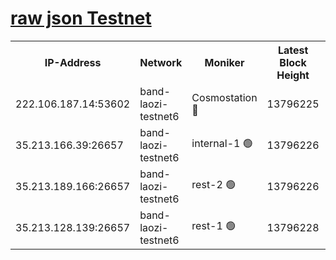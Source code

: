 
[raw json Testnet](https://rpc-check.bandt.stavr.tech/bandt/rpcbandt_result.json)
=

<table><tr><th>IP-Address</th><th>Network</th><th>Moniker</th><th>Latest Block Height</th><th>Earliest Block Height</th><th>Catching Up</th><th>Tx Index</th><th>Voting Power</th><th>Scan Time</th></tr><tr><td>222.106.187.14:53602</td><td>band-laozi-testnet6</td><td>Cosmostation 🔴</td><td>13796225</td><td>13177501</td><td>False</td><td>on</td><td>2203223</td><td>2023-12-12T14:56:00.199250462UTC</td></tr><tr><td>35.213.166.39:26657</td><td>band-laozi-testnet6</td><td>internal-1 🟢</td><td>13796226</td><td>13696226</td><td>False</td><td>on</td><td>0</td><td>2023-12-12T14:56:01.430067865UTC</td></tr><tr><td>35.213.189.166:26657</td><td>band-laozi-testnet6</td><td>rest-2 🟢</td><td>13796226</td><td>13696226</td><td>False</td><td>on</td><td>0</td><td>2023-12-12T14:56:02.627931966UTC</td></tr><tr><td>35.213.128.139:26657</td><td>band-laozi-testnet6</td><td>rest-1 🟢</td><td>13796228</td><td>13696228</td><td>False</td><td>on</td><td>0</td><td>2023-12-12T14:56:07.968274958UTC</td></tr></table>
